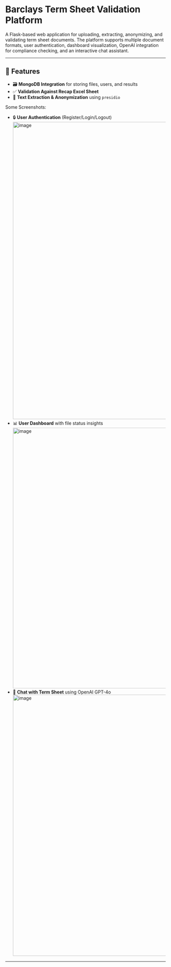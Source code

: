 # Barclays Term Sheet Validation Platform

A Flask-based web application for uploading, extracting, anonymizing, and validating term sheet documents. The platform supports multiple document formats, user authentication, dashboard visualization, OpenAI integration for compliance checking, and an interactive chat assistant.

---

## 🚀 Features

- 🗃️ **MongoDB Integration** for storing files, users, and results
- ✅ **Validation Against Recap Excel Sheet**  
- 🧠 **Text Extraction & Anonymization** using `presidio`

Some Screenshots:
- 🔒 **User Authentication** (Register/Login/Logout)
  <img width="1919" height="932" alt="image" src="https://github.com/user-attachments/assets/c7671ab8-1156-4591-a8fd-0876394ad69c" />
- 📊 **User Dashboard** with file status insights
  <img width="1919" height="817" alt="image" src="https://github.com/user-attachments/assets/5e13c4bb-07d8-48cb-bf54-80d42c77aa85" />
- 💬 **Chat with Term Sheet** using OpenAI GPT-4o
  <img width="1914" height="819" alt="image" src="https://github.com/user-attachments/assets/b71f85c6-18ca-45c0-88e1-4e62957d88cc" />
---


